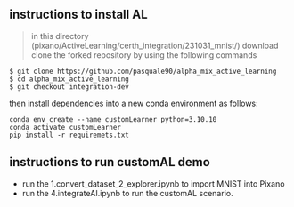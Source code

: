 ## instructions to install AL

> in this directory (pixano/ActiveLearning/certh_integration/231031_mnist/) download clone the forked repository by using the following commands
```
$ git clone https://github.com/pasquale90/alpha_mix_active_learning
$ cd alpha_mix_active_learning
$ git checkout integration-dev
```
then install dependencies into a new conda environment as follows:
```
conda env create --name customLearner python=3.10.10
conda activate customLearner
pip install -r requiremets.txt
```

## instructions to run customAL demo

- run the 1.convert_dataset_2_explorer.ipynb to import MNIST into Pixano
- run the 4.integrateAI.ipynb to run the customAL scenario.
